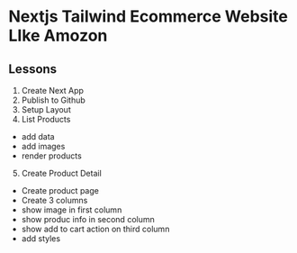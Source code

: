 # Nextjs Tailwind Ecommerce Website LIke Amozon

## Lessons

1. Create Next App
2. Publish to Github
3. Setup Layout
4. List Products

- add data
- add images
- render products

5. Create Product Detail

- Create product page
- Create 3 columns
- show image in first column
- show produc info in second column
- show add to cart action on third column
- add styles
